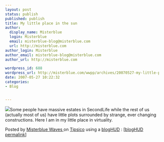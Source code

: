 ```yaml
---
layout: post
status: publish
published: publish
title: My little place in the sun
author:
  display_name: Misterblue
  login: Misterblue
  email: misterblue-blog@misterblue.com
  url: http://misterblue.com
author_login: Misterblue
author_email: misterblue-blog@misterblue.com
author_url: http://misterblue.com

wordpress_id: 688
wordpress_url: http://misterblue.com/wwpp/archives/20070527-my-little-place-in-the-sun
date: 2007-05-27 10:22:32
categories:
- Blog


---
```

<img class="blogHUDimg" src="http://bloghud.com/users/misterbluewaves/snaps/1180286823_snap_320.jpg" />Some people have massive estates in SecondLife while the rest of us  (actually most of us) have little plots surrounded by strange, ever  changing constructions. Here I am in my little place in virtuality.<p>Posted by <a href="http://my.bloghud.com/misterbluewaves/">Misterblue Waves </a> on <a href="http://visit.bloghud.com/Tipsico/">Tipsico</a> using a <a href="http://bloghud.com/">blogHUD</a> : [<a title="a blogHUD post" href="http://bloghud.com/id/8894">blogHUD permalink</a>]</p>
